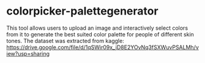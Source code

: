 # colorpicker-palettegenerator
This tool allows users to upload an image and interactively select colors from it to generate the best suited color palette for people of different skin tones.
The dataset was extracted from kaggle: https://drive.google.com/file/d/1qSWir09x_jD8E2YOvNq3fSXWuvPSALMh/view?usp=sharing
